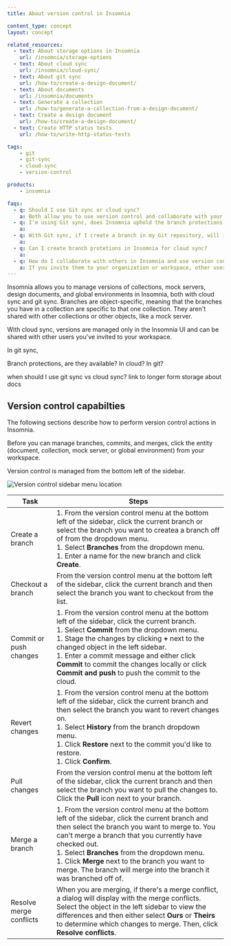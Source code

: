 ```yaml
---
title: About version control in Insomnia

content_type: concept
layout: concept

related_resources:
  - text: About storage options in Insomnia
    url: /insomnia/storage-options
  - text: About cloud sync
    url: /insomnia/cloud-sync/
  - text: About git sync
    url: /how-to/create-a-design-document/
  - text: About documents
    url: /insomnia/documents
  - text: Generate a collection
    url: /how-to/generate-a-collection-from-a-design-document/
  - text: Create a design document
    url: /how-to/create-a-design-document/
  - text: Create HTTP status tests
    url: /how-to/write-http-status-tests

tags:
    - git
    - git-sync
    - cloud-sync
    - version-control

products:
    - insomnia

faqs:
  - q: Should I use Git sync or cloud sync?
    a: Both allow you to use version control and collaborate with your team. You should use Git sync if you're already using a Git repository and your team requires detailed version tracking and rollback capabilities.
  - q: I'm using Git sync, does Insomnia uphold the branch protections we have in our repository?
    a: 
  - q: With Git sync, if I create a branch in my Git repository, will it pull that branch into Insomnia? And vice versa?
    a: 
  - q: Can I create branch protetions in Insomnia for cloud sync?
    a:  
  - q: How do I collaborate with others in Insomnia and use version control?
    a: If you invite them to your organization or workspace, other users can edit the same Insomnia entities and use the same branches for version control.
---
```


Insomnia allows you to manage versions of collections, mock servers, design documents, and global environments in Insomnia, both with cloud sync and git sync. Branches are object-specific, meaning that the branches you have in a collection are specific to that one collection. They aren't shared with other collections or other objects, like a mock server. 

With cloud sync, versions are managed only in the Insomnia UI and can be shared with other users you've invited to your workspace. 

In git sync, <!-- do you pull down the branches from your repo? if I create a branch in Insomnia, will it push it to my repo?-->

Branch protections, are they available? In cloud? In git?

when should I use git sync vs cloud sync? link to longer form storage about docs


## Version control capabilties

The following sections describe how to perform version control actions in Insomnia. 

Before you can manage branches, commits, and merges, click the entity (document, collection, mock server, or global environment) from your workspace.

Version control is managed from the bottom left of the sidebar.

![Version control sidebar menu location](/assets/images/insomnia/version-control-menu.png)

| Task | Steps |
| ---- | ------------ |
| Create a branch | 1. From the version control menu at the bottom left of the sidebar, click the current branch or select the branch you want to createa a branch off of from the dropdown menu.<br>1. Select **Branches** from the dropdown menu.<br>1. Enter a name for the new branch and click **Create**. |
| Checkout a branch | From the version control menu at the bottom left of the sidebar, click the current branch and then select the branch you want to checkout from the list. |
| Commit or push changes | 1. From the version control menu at the bottom left of the sidebar, click the current branch.<br>1. Select **Commit** from the dropdown menu.<br>1. Stage the changes by clicking **+** next to the changed object in the left sidebar.<br>1. Enter a commit message and either click **Commit** to commit the changes locally or click **Commit and push** to push the commit to the cloud. |
| Revert changes | 1. From the version control menu at the bottom left of the sidebar, click the current branch and then select the branch you want to revert changes on.<br>1. Select **History** from the branch dropdown menu.<br>1. Click **Restore** next to the commit you'd like to restore.<br>1. Click **Confirm**. |
| Pull changes | From the version control menu at the bottom left of the sidebar, click the current branch and then select the branch you want to pull the changes to. Click the **Pull** icon next to your branch. |
| Merge a branch | 1. From the version control menu at the bottom left of the sidebar, click the current branch and then select the branch you want to merge to. You can't merge a branch that you currently have checked out.<br>1. Select **Branches** from the dropdown menu.<br>1. Click **Merge** next to the branch you want to merge. The branch will merge into the branch it was branched off of. |
| Resolve merge conflicts | When you are merging, if there's a merge conflict, a dialog will display with the merge conflicts. Select the object in the left sidebar to view the differences and then either select **Ours** or **Theirs** to determine which changes to merge. Then, click **Resolve conflicts**.  |